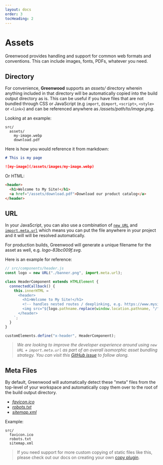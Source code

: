 ```yaml
---
layout: docs
order: 3
tocHeading: 2
---
```


# Assets

Greenwood provides handling and support for common web formats and conventions. This can include images, fonts, PDFs, whatever you need.

## Directory

For convenience, **Greenwood** supports an _assets/_ directory wherein anything included in that directory will be automatically copied into the build output directory as is. This can be useful if you have files that are not bundled through CSS or JavaScript (e.g `import`, `@import`, `<script>`, `<style>` or `<link>`) and can be referenced anywhere as _/assets/path/to/image.png_.

Looking at an example:

```shell
src/
  assets/
    my-image.webp
    download.pdf
```

Here is how you would reference it from markdown:

```md
# This is my page

![my-image](/assets/images/my-image.webp)
```

Or HTML:

```html
<header>
  <h1>Welcome to My Site!</h1>
  <a href="/assets/download.pdf">Download our product catalog</a>
</header>
```

## URL

In your JavaScript, you can also use a combination of [`new URL`](https://developer.mozilla.org/en-US/docs/Web/API/URL) and [`import.meta.url`](https://developer.mozilla.org/en-US/docs/Web/JavaScript/Reference/Operators/import.meta) which means you can put the file anywhere in your project and it will will be resolved automatically.

For production builds, Greenwood will generate a unique filename for the asset as well, e.g. _logo-83bc009f.svg_.

Here is an example for reference:

```js
// src/components/header.js
const logo = new URL("./banner.png", import.meta.url);

class HeaderComponent extends HTMLElement {
  connectedCallback() {
    this.innerHTML = `
      <header>
        <h1>Welcome to My Site!</h1>
        <!-- handles nested routes / deeplinking, e.g. https://www.mysite.com/some/page/ -->
        <img src="${logo.pathname.replace(window.location.pathname, "/")}" alt="Greenwood logo"/>
      </header>
    `;
  }
}

customElements.define("x-header", HeaderComponent);
```

> _We are looking to improve the developer experience around using `new URL` + `import.meta.url` as part of an overall isomorphic asset bundling strategy. You can visit this [GitHub issue](https://github.com/ProjectEvergreen/greenwood/issues/1163) to follow along._

## Meta Files

By default, Greenwood will automatically detect these "meta" files from the top-level of your workspace and automatically copy them over to the root of the build output directory.

- [_favicon.ico_](https://en.wikipedia.org/wiki/Favicon)
- [_robots.txt_](https://developers.google.com/search/docs/crawling-indexing/robots/intro)
- [_sitemap.xml_](https://www.sitemaps.org/protocol.html)

Example:

```shell
src/
  favicon.ico
  robots.txt
  sitemap.xml
```

> If you need support for more custom copying of static files like this, please check out our docs on creating your own [copy plugin](/docs/reference/plugins/#copy).
